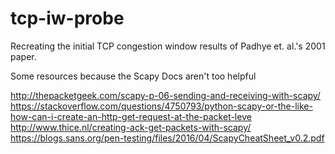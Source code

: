 # tcp-iw-probe
Recreating the initial TCP congestion window results of Padhye et. al.'s 2001 paper.

Some resources because the Scapy Docs aren't too helpful

http://thepacketgeek.com/scapy-p-06-sending-and-receiving-with-scapy/
https://stackoverflow.com/questions/4750793/python-scapy-or-the-like-how-can-i-create-an-http-get-request-at-the-packet-leve
http://www.thice.nl/creating-ack-get-packets-with-scapy/
https://blogs.sans.org/pen-testing/files/2016/04/ScapyCheatSheet_v0.2.pdf